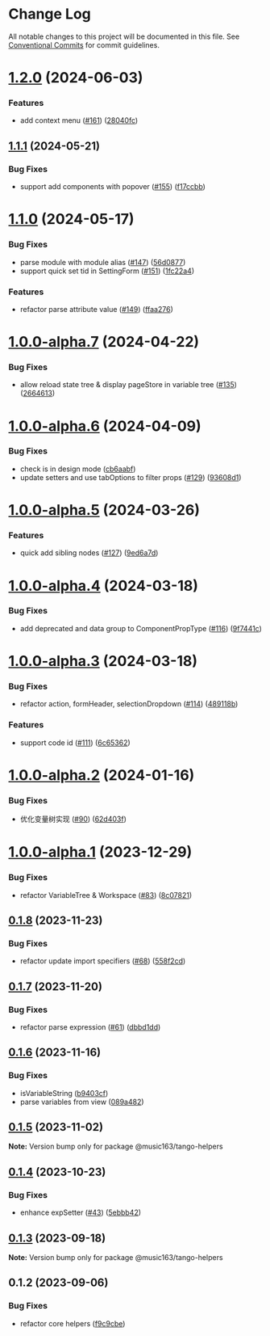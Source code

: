 # Change Log

All notable changes to this project will be documented in this file.
See [Conventional Commits](https://conventionalcommits.org) for commit guidelines.

# [1.2.0](https://github.com/netease/tango/compare/@music163/tango-helpers@1.1.1...@music163/tango-helpers@1.2.0) (2024-06-03)

### Features

- add context menu ([#161](https://github.com/netease/tango/issues/161)) ([28040fc](https://github.com/netease/tango/commit/28040fc00604339a40ad3216b76baf7de93a13e0))

## [1.1.1](https://github.com/netease/tango/compare/@music163/tango-helpers@1.1.0...@music163/tango-helpers@1.1.1) (2024-05-21)

### Bug Fixes

- support add components with popover ([#155](https://github.com/netease/tango/issues/155)) ([f17ccbb](https://github.com/netease/tango/commit/f17ccbb7f645f8047ecd96d9f3f2185048a3b726))

# [1.1.0](https://github.com/netease/tango/compare/@music163/tango-helpers@1.0.0...@music163/tango-helpers@1.1.0) (2024-05-17)

### Bug Fixes

- parse module with module alias ([#147](https://github.com/netease/tango/issues/147)) ([56d0877](https://github.com/netease/tango/commit/56d0877507b0138877eac6f36db288147b43c7d9))
- support quick set tid in SettingForm ([#151](https://github.com/netease/tango/issues/151)) ([1fc22a4](https://github.com/netease/tango/commit/1fc22a4535a8bdc12a018a41ebd5ab908fc46817))

### Features

- refactor parse attribute value ([#149](https://github.com/netease/tango/issues/149)) ([ffaa276](https://github.com/netease/tango/commit/ffaa276b5c205ed962d37e2fdb358a703f8fad01))

# [1.0.0-alpha.7](https://github.com/netease/tango/compare/@music163/tango-helpers@1.0.0-alpha.6...@music163/tango-helpers@1.0.0-alpha.7) (2024-04-22)

### Bug Fixes

- allow reload state tree & display pageStore in variable tree ([#135](https://github.com/netease/tango/issues/135)) ([2664613](https://github.com/netease/tango/commit/2664613ab263aead2a5239fa012454fc7fd5ff99))

# [1.0.0-alpha.6](https://github.com/netease/tango/compare/@music163/tango-helpers@1.0.0-alpha.5...@music163/tango-helpers@1.0.0-alpha.6) (2024-04-09)

### Bug Fixes

- check is in design mode ([cb6aabf](https://github.com/netease/tango/commit/cb6aabf6ce45a33ba9055c45734f7db0fba540ec))
- update setters and use tabOptions to filter props ([#129](https://github.com/netease/tango/issues/129)) ([93608d1](https://github.com/netease/tango/commit/93608d1037327afa4f755976b86427b6128ae3d0))

# [1.0.0-alpha.5](https://github.com/netease/tango/compare/@music163/tango-helpers@1.0.0-alpha.4...@music163/tango-helpers@1.0.0-alpha.5) (2024-03-26)

### Features

- quick add sibling nodes ([#127](https://github.com/netease/tango/issues/127)) ([9ed6a7d](https://github.com/netease/tango/commit/9ed6a7d1a4944d69d96e034f243b61531862e317))

# [1.0.0-alpha.4](https://github.com/netease/tango/compare/@music163/tango-helpers@1.0.0-alpha.3...@music163/tango-helpers@1.0.0-alpha.4) (2024-03-18)

### Bug Fixes

- add deprecated and data group to ComponentPropType ([#116](https://github.com/netease/tango/issues/116)) ([9f7441c](https://github.com/netease/tango/commit/9f7441c13400dba55c58b7dd6ce9429013edbc45))

# [1.0.0-alpha.3](https://github.com/netease/tango/compare/@music163/tango-helpers@1.0.0-alpha.2...@music163/tango-helpers@1.0.0-alpha.3) (2024-03-18)

### Bug Fixes

- refactor action, formHeader, selectionDropdown ([#114](https://github.com/netease/tango/issues/114)) ([489118b](https://github.com/netease/tango/commit/489118b88aedc6672e2387f795253f94bcdf6f9b))

### Features

- support code id ([#111](https://github.com/netease/tango/issues/111)) ([6c65362](https://github.com/netease/tango/commit/6c65362a5d5b2297b22f30c093c7d21a979630a1))

# [1.0.0-alpha.2](https://github.com/netease/tango/compare/@music163/tango-helpers@1.0.0-alpha.1...@music163/tango-helpers@1.0.0-alpha.2) (2024-01-16)

### Bug Fixes

- 优化变量树实现 ([#90](https://github.com/netease/tango/issues/90)) ([62d403f](https://github.com/netease/tango/commit/62d403f80a5ad08c216bc0c035ffc12c2cf329d2))

# [1.0.0-alpha.1](https://github.com/netease/tango/compare/@music163/tango-helpers@1.0.0-alpha.0...@music163/tango-helpers@1.0.0-alpha.1) (2023-12-29)

### Bug Fixes

- refactor VariableTree & Workspace ([#83](https://github.com/netease/tango/issues/83)) ([8c07821](https://github.com/netease/tango/commit/8c07821d93cea4dfc43f81ca948b845176821184))

## [0.1.8](https://github.com/netease/tango/compare/@music163/tango-helpers@0.1.7...@music163/tango-helpers@0.1.8) (2023-11-23)

### Bug Fixes

- refactor update import specifiers ([#68](https://github.com/netease/tango/issues/68)) ([558f2cd](https://github.com/netease/tango/commit/558f2cd0a692c6bbc866d08250d25e2619af183f))

## [0.1.7](https://github.com/netease/tango/compare/@music163/tango-helpers@0.1.6...@music163/tango-helpers@0.1.7) (2023-11-20)

### Bug Fixes

- refactor parse expression ([#61](https://github.com/netease/tango/issues/61)) ([dbbd1dd](https://github.com/netease/tango/commit/dbbd1dddc75c532b7c9710ab0941c8680100f093))

## [0.1.6](https://github.com/netease/tango/compare/@music163/tango-helpers@0.1.5...@music163/tango-helpers@0.1.6) (2023-11-16)

### Bug Fixes

- isVariableString ([b9403cf](https://github.com/netease/tango/commit/b9403cfec668b2717a68e92a6f837d5a88096c7c))
- parse variables from view ([089a482](https://github.com/netease/tango/commit/089a482f750e9d9a7743a6641d6e39989347d318))

## [0.1.5](https://github.com/netease/tango/compare/@music163/tango-helpers@0.1.4...@music163/tango-helpers@0.1.5) (2023-11-02)

**Note:** Version bump only for package @music163/tango-helpers

## [0.1.4](https://github.com/netease/tango/compare/@music163/tango-helpers@0.1.3...@music163/tango-helpers@0.1.4) (2023-10-23)

### Bug Fixes

- enhance expSetter ([#43](https://github.com/netease/tango/issues/43)) ([5ebbb42](https://github.com/netease/tango/commit/5ebbb428fb3fb786d330ab01959028443338d315))

## [0.1.3](https://github.com/netease/tango/compare/@music163/tango-helpers@0.1.2...@music163/tango-helpers@0.1.3) (2023-09-18)

**Note:** Version bump only for package @music163/tango-helpers

## 0.1.2 (2023-09-06)

### Bug Fixes

- refactor core helpers ([f9c9cbe](https://github.com/netease/tango/commit/f9c9cbefaef7b7fa46585798834e951ded36c68a))
